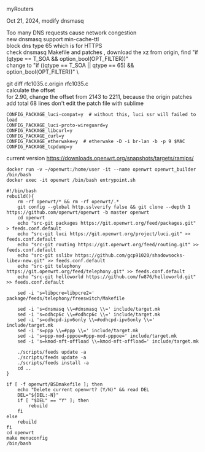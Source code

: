 
myRouters

Oct 21, 2024, modify dnsmasq 

Too many DNS requests cause network congestion \
new dnsmasq support min-cache-ttl \
block dns type 65 which is for HTTPS \
check dnsmasq Makefile and patches , download the xz from origin, find "if (qtype == T_SOA && option_bool(OPT_FILTER))" \
change to "if ((qtype == T_SOA || qtype == 65) && option_bool(OPT_FILTER))" \

git diff rfc1035.c.origin rfc1035.c \
calculate the offset \
for 2.90, change the offset from 2143 to 2211, because the origin patches add total 68 lines 
don't edit the patch file with sublime

```
CONFIG_PACKAGE_luci-compat=y  # without this, luci ssr will failed to load
CONFIG_PACKAGE_luci-proto-wireguard=y
CONFIG_PACKAGE_libcurl=y
CONFIG_PACKAGE_curl=y
CONFIG_PACKAGE_etherwake=y  # etherwake -D -i br-lan -b -p 9 $MAC
CONFIG_PACKAGE_tcpdump=y
```


current version https://downloads.openwrt.org/snapshots/targets/ramips/
```
docker run -v ~/openwrt:/home/user -it --name openwrt openwrt_builder /bin/bash
docker exec -it openwrt /bin/bash entrypoint.sh
```

```
#!/bin/bash
rebuild(){
	rm -rf openwrt/* && rm -rf openwrt/.*
	git config --global http.sslverify false && git clone --depth 1 https://github.com/openwrt/openwrt -b master openwrt
	cd openwrt
	echo "src-git packages https://git.openwrt.org/feed/packages.git" > feeds.conf.default
	echo "src-git luci https://git.openwrt.org/project/luci.git" >> feeds.conf.default
	echo "src-git routing https://git.openwrt.org/feed/routing.git" >> feeds.conf.default
	echo "src-git sslibv https://github.com/gcp91020/shadowsocks-libev-new.git" >> feeds.conf.default
	echo "src-git telephony https://git.openwrt.org/feed/telephony.git" >> feeds.conf.default
	echo "src-git helloworld https://github.com/fw876/helloworld.git" >> feeds.conf.default

	sed -i 's=libpcre=libpcre2=' package/feeds/telephony/freeswitch/Makefile

	sed -i 's=dnsmasq \\=#dnsmasq \\=' include/target.mk
	sed -i 's=odhcp6c \\=#odhcp6c \\=' include/target.mk
	sed -i 's=odhcpd-ipv6only \\=#odhcpd-ipv6only \\=' include/target.mk
	sed -i 's=ppp \\=#ppp \\=' include/target.mk
	sed -i 's=ppp-mod-pppoe=#ppp-mod-pppoe=' include/target.mk
	sed -i 's=kmod-nft-offload \\=kmod-nft-offload=' include/target.mk

	./scripts/feeds update -a
	./scripts/feeds update -a
	./scripts/feeds install -a
	cd ..
}

if [ -f openwrt/BSDmakefile ]; then
	echo "Delete current openwrt? (Y/N)" && read DEL
	DEL="${DEL:-N}"
	if [ "$DEL" == "Y" ]; then
		rebuild
	fi
else
	rebuild
fi
cd openwrt
make menuconfig
/bin/bash
```
